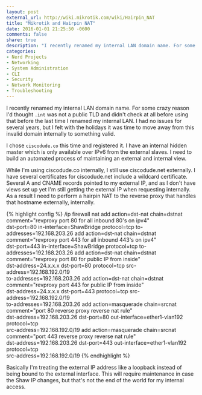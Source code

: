 ```yaml
---
layout: post
external_url: http://wiki.mikrotik.com/wiki/Hairpin_NAT
title: "Mikrotik and Hairpin NAT"
date: 2016-01-01 21:25:50 -0600
comments: false
share: true
description: "I recently renamed my internal LAN domain name. For some crazy reason I'd thought .int was not a public TLD and didn't check at all before using that before the last time I renamed my internal LAN. I had no issues for several years, but I felt with the holidays it was time to move away from this invalid domain internally to something valid."
categories: 
- Nerd Projects
- Networking
- System Administration
- CLI
- Security
- Network Monitoring
- Troubleshooting
---
```

I recently renamed my internal LAN domain name. For some crazy reason I'd thought `.int` was not a public TLD and didn't check at all before using that before the last time I renamed my internal LAN. I had no issues for several years, but I felt with the holidays it was time to move away from this invalid domain internally to something valid.

I chose `ciscodude.co` this time and registered it. I have an internal hidden master which is only available over IPv6 from the external slaves. I need to build an automated process of maintaining an external and internal view.

While I'm using ciscodude.co internally, I still use ciscodude.net externally. I have several certificates for ciscodude.net include a wildcard certificate. Several A and CNAME records pointed to my external IP, and as I don't have views set up yet I'm still getting the external IP when requesting internally. As a result I need to perform a hairpin NAT to the reverse proxy that handles that hostname externally, internally.

{% highlight config %}
/ip firewall nat
add action=dst-nat chain=dstnat comment="revproxy port 80 for all inbound 80's on ipv4" \
    dst-port=80 in-interface=ShawBridge protocol=tcp to-addresses=192.168.203.26
add action=dst-nat chain=dstnat comment="revproxy port 443 for all inbound 443's on ipv4" \
    dst-port=443 in-interface=ShawBridge protocol=tcp to-addresses=192.168.203.26
add action=dst-nat chain=dstnat comment="revproxy port 80 for public IP from inside" \
    dst-address=24.x.x.x dst-port=80 protocol=tcp src-address=192.168.192.0/19 \
    to-addresses=192.168.203.26
add action=dst-nat chain=dstnat comment="revproxy port 443 for public IP from inside" \
    dst-address=24.x.x.x dst-port=443 protocol=tcp src-address=192.168.192.0/19 \
    to-addresses=192.168.203.26
add action=masquerade chain=srcnat comment="port 80 reverse proxy reverse nat rule" \
    dst-address=192.168.203.26 dst-port=80 out-interface=ether1-vlan192 protocol=tcp \
    src-address=192.168.192.0/19
add action=masquerade chain=srcnat comment="port 443 reverse proxy reverse nat rule" \
    dst-address=192.168.203.26 dst-port=443 out-interface=ether1-vlan192 protocol=tcp \
    src-address=192.168.192.0/19
{% endhighlight %}

Basically I'm treating the external IP address like a loopback instead of being bound to the external interface. This will require maintenance in case the Shaw IP changes, but that's not the end of the world for my internal access.

